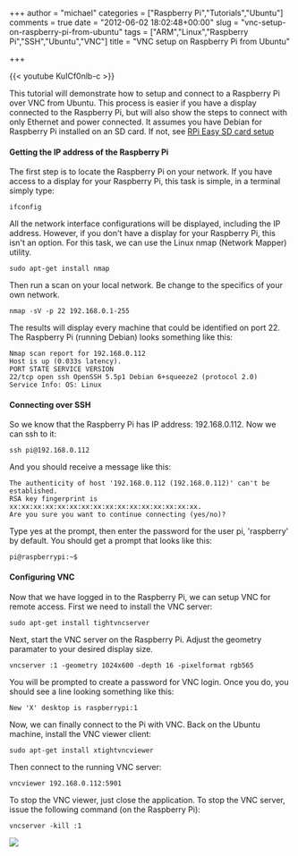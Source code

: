 +++
author = "michael"
categories = ["Raspberry Pi","Tutorials","Ubuntu"]
comments = true
date = "2012-06-02 18:02:48+00:00"
slug = "vnc-setup-on-raspberry-pi-from-ubuntu"
tags = ["ARM","Linux","Raspberry Pi","SSH","Ubuntu","VNC"]
title = "VNC setup on Raspberry Pi from Ubuntu"

+++

{{< youtube KuICf0nlb-c >}}

This tutorial will demonstrate how to setup and connect to a Raspberry Pi over VNC from Ubuntu. This process is easier if you have a display connected to the Raspberry Pi, but will also show the steps to connect with only Ethernet and power connected. It assumes you have Debian for Raspberry Pi installed on an SD card. If not, see [RPi Easy SD card setup](http://elinux.org/RPi_Easy_SD_Card_Setup)

#### Getting the IP address of the Raspberry Pi

The first step is to locate the Raspberry Pi on your network. If you have access to a display for your Raspberry Pi, this task is simple, in a terminal simply type:

```
ifconfig
```

All the network interface configurations will be displayed, including the IP address. However, if you don't have a display for your Raspberry Pi, this isn't an option. For this task, we can use the Linux nmap (Network Mapper) utility.

```
sudo apt-get install nmap
```

Then run a scan on your local network. Be change to the specifics of your own network.

```
nmap -sV -p 22 192.168.0.1-255
```

The results will display every machine that could be identified on port 22. The Raspberry Pi (running Debian) looks something like this:

```
Nmap scan report for 192.168.0.112
Host is up (0.033s latency).
PORT STATE SERVICE VERSION
22/tcp open ssh OpenSSH 5.5p1 Debian 6+squeeze2 (protocol 2.0)
Service Info: OS: Linux
```

#### Connecting over SSH

So we know that the Raspberry Pi has IP address: 192.168.0.112. Now we can ssh to it:

```
ssh pi@192.168.0.112
```

And you should receive a message like this:

```
The authenticity of host '192.168.0.112 (192.168.0.112)' can't be established.
RSA key fingerprint is xx:xx:xx:xx:xx:xx:xx:xx:xx:xx:xx:xx:xx:xx:xx:xx.
Are you sure you want to continue connecting (yes/no)?
```

Type yes at the prompt, then enter the password for the user pi, 'raspberry' by default. You should get a prompt that looks like this:

```
pi@raspberrypi:~$
```

#### Configuring VNC

Now that we have logged in to the Raspberry Pi, we can setup VNC for remote access. First we need to install the VNC server:

```
sudo apt-get install tightvncserver
```

Next, start the VNC server on the Raspberry Pi. Adjust the geometry paramater to your desired display size.

```
vncserver :1 -geometry 1024x600 -depth 16 -pixelformat rgb565
```

You will be prompted to create a password for VNC login. Once you do, you should see a line looking something like this:

```
New 'X' desktop is raspberrypi:1
```

Now, we can finally connect to the Pi with VNC. Back on the Ubuntu machine, install the VNC viewer client:

```
sudo apt-get install xtightvncviewer
```

Then connect to the running VNC server:

```
vncviewer 192.168.0.112:5901
```

To stop the VNC viewer, just close the application. To stop the VNC server, issue the following command (on the Raspberry Pi):

```
vncserver -kill :1
```

![](/img/)

